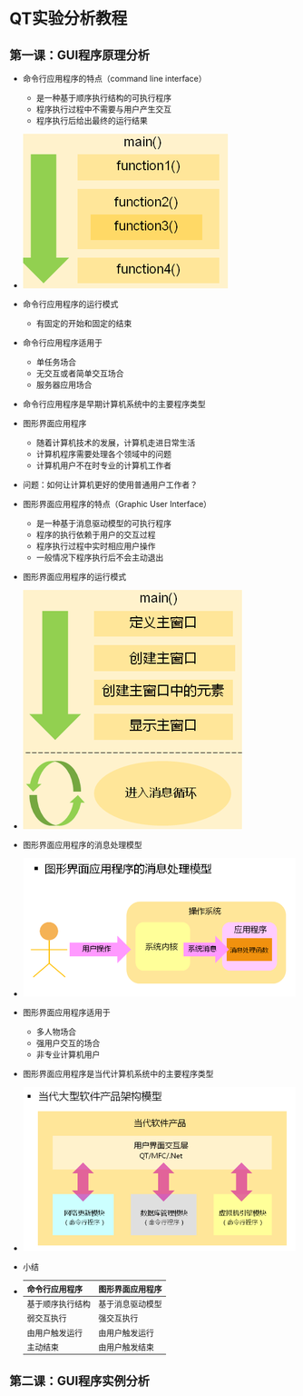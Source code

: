  # QT实验分析教程

## 第一课：GUI程序原理分析

- 命令行应用程序的特点（command line interface）
  - 是一种基于顺序执行结构的可执行程序
  - 程序执行过程中不需要与用户产生交互
  - 程序执行后给出最终的运行结果
- ![lecture_1_1](./fig_src/lecture_1/lecture_1_1.png)
- 命令行应用程序的运行模式
  - 有固定的开始和固定的结束
- 命令行应用程序适用于
  - 单任务场合
  - 无交互或者简单交互场合
  - 服务器应用场合
- 命令行应用程序是早期计算机系统中的主要程序类型
- 图形界面应用程序
  - 随着计算机技术的发展，计算机走进日常生活
  - 计算机程序需要处理各个领域中的问题
  - 计算机用户不在时专业的计算机工作者
- 问题：如何让计算机更好的使用普通用户工作者？
- 图形界面应用程序的特点（Graphic User Interface）
  - 是一种基于消息驱动模型的可执行程序
  - 程序的执行依赖于用户的交互过程
  - 程序执行过程中实时相应用户操作
  - 一般情况下程序执行后不会主动退出
- 图形界面应用程序的运行模式
- ![lecture_1_2](./fig_src/lecture_1/lecture_1_2.png)
- 图形界面应用程序的消息处理模型
- ![lecture_1_3](./fig_src/lecture_1/lecture_1_3.png)
- 图形界面应用程序适用于
  - 多人物场合
  - 强用户交互的场合
  - 非专业计算机用户
- 图形界面应用程序是当代计算机系统中的主要程序类型
- ![lecture_1_4](./fig_src/lecture_1/lecture_1_4.png)

- 小结

- | 命令行应用程序   | 图形界面应用程序 |
  | ---------------- | ---------------- |
  | 基于顺序执行结构 | 基于消息驱动模型 |
  | 弱交互执行       | 强交互执行       |
  | 由用户触发运行   | 由用户触发运行   |
  | 主动结束         | 由用户触发结束   |



## 第二课：GUI程序实例分析



